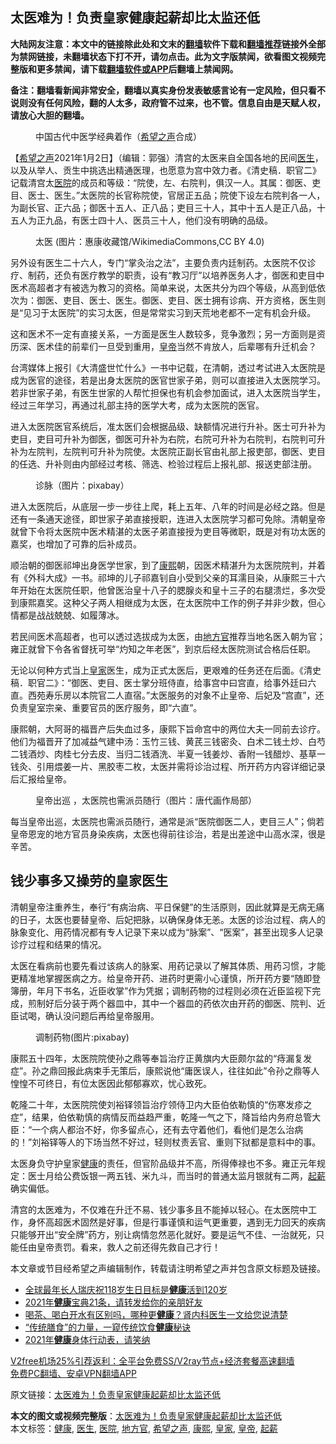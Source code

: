  <h2>太医难为！负责皇家健康起薪却比太监还低</h2> <p class="notice"><b>大陆网友注意：本文中的链接除此处和文末的<a href="https://github.com/bannedbook/fanqiang" >翻墙</a>软件下载和<a href="https://github.com/killgcd/justmysocks/blob/master/README.md">翻墙推荐</a>链接外全部为禁网链接，未翻墙状态下打不开，请勿点击。此为文字版禁闻，欲看图文视频完整版和更多禁闻，请下载<a href="https://github.com/bannedbook/fanqiang">翻墙软件或APP</a>后翻墙上禁闻网。</p><p>备注：翻墙看新闻非常安全，翻墙以真实身份发表敏感言论有一定风险，但只看不说则没有任何风险，翻的人太多，政府管不过来，也不管。信息自由是天赋人权，请放心大胆的翻墙。</b></p>  <div class="entry"> <figure> <p><figcaption>中国古代中医学经典着作（<a href="https://www.bannedbook.org/bnews/tag/%e5%b8%8c%e6%9c%9b%e4%b9%8b%e5%a3%b0/" class="st_tag internal_tag" rel="tag" title="标签 希望之声 下的日志">希望之声</a>合成）</figcaption></figure> <p>【<span class='wp_keywordlink_affiliate'><a href="https://www.soundofhope.org" title="希望之声" target="_blank">希望之声</a></span>2021年1月2日】（编辑：郭强）清宫的太医来自全国各地的民间<a href="https://www.bannedbook.org/bnews/tag/%e5%8c%bb%e7%94%9f/" class="st_tag internal_tag" rel="tag" title="标签 医生 下的日志">医生</a>，以及从举人、贡生中挑选出精通医理，也愿意为宫中效力者。《清史稿．职官二》记载清宫太<a href="https://www.bannedbook.org/bnews/tag/%E5%8C%BB%E9%99%A2/" class="st_tag internal_tag" rel="tag" title="标签 医院 下的日志">医院</a>的成员和等级：“院使，左、右院判，俱汉一人。其属：御医、吏目、医士、医生。”太医院的长官称院使，官居正五品；院使下设左右院判各一人，为副长官、正六品；御医十五人、正八品；吏目三十人，其中十五人是正八品，十五人为正九品，有医士四十人、医员三十人，他们没有明确的品级。</p> <figure><figcaption>太医 (图片：惠康收藏馆/WikimediaCommons,CC BY 4.0)</figcaption></figure> <p>另外设有医生二十六人，专门“掌灸治之法”，主要负责内廷制药。太医院不仅诊疗、制药，还负有医疗教学的职责，设有“教习厅”以培养医务人才，御医和吏目中医术高超者才有被选为教习的资格。简单来说，太医共分为四个等级，从高到低依次为：御医、吏目、医士、医生。御医、吏目、医士拥有诊病、开方资格，医生则是“见习于太医院”的实习太医，但是常常实习到天荒地老都不一定有机会升级。</p> <p>这和医术不一定有直接关系，一方面是医生人数较多，竞争激烈；另一方面则是资历深、医术佳的前辈们一旦受到重用，<a href="https://www.bannedbook.org/bnews/tag/%e7%9a%87%e5%b8%9d/" class="st_tag internal_tag" rel="tag" title="标签 皇帝 下的日志">皇帝</a>当然不肯放人，后辈哪有升迁机会？</p> <p>台湾媒体上报引《大清盛世忙什么》一书中记载，在清朝，透过考试进入太医院是成为医官的途径，若是出身太医院的医官世家子弟，则可以直接进入太医院学习。若非世家子弟，有医生世家的人帮忙担保也有机会参加面试，进入太医院当学生，经过三年学习，再通过礼部主持的医学大考，成为太医院的医官。</p>  <p>进入太医院医官系统后，准太医们会根据品级、缺额情况进行升补。医士可升补为吏目，吏目可升补为御医，御医可升补为右院，右院可升补为右院判，右院判可升补为左院判，左院判可升补为院使。太医院正副长官由礼部上报吏部，御医、吏目的任选、升补则由内部经过考核、筛选、检验过程后上报礼部、报送吏部注册。</p> <figure><figcaption>诊脉（图片：pixabay）</figcaption></figure> <p>进入太医院后，从底层一步一步往上爬，耗上五年、八年的时间是必经之路。但是还有一条通天途径，即世家子弟直接授职，连进入太医院学习都可免除。清朝皇帝就曾下令将太医院中医术精湛的太医子弟直接授为吏目等微职，既是对有功太医的嘉奖，也增加了可靠的后补成员。</p> <p>顺治朝的御医祁坤出身医学世家，到了<a href="https://www.bannedbook.org/bnews/tag/%e5%ba%b7%e7%86%99/" class="st_tag internal_tag" rel="tag" title="标签 康熙 下的日志">康熙</a>朝，因医术精湛升为太医院院判，并着有《外科大成》一书。祁坤的儿子祁嘉钊自小受到父亲的耳濡目染，从康熙三十六年开始在太医院任职，他曾医治皇十八子的腮腺炎和皇十三子的右腿溃烂，多次受到康熙嘉奖。这种父子两人相继成为太医，在太医院中工作的例子并非少数，但心情都是战战兢兢、如履薄冰。</p> <p>若民间医术高超者，也可以透过选拔成为太医，由<a href="https://www.bannedbook.org/bnews/tag/%e5%9c%b0%e6%96%b9%e5%ae%98/" class="st_tag internal_tag" rel="tag" title="标签 地方官 下的日志">地方官</a>推荐当地名医入朝为官；雍正就曾下令各省督抚可举“灼知之年老医”，到京后经太医院测试合格后任职。</p>  <p>无论以何种方式当上<a href="https://www.bannedbook.org/bnews/tag/%E7%9A%87%E5%AE%B6/" class="st_tag internal_tag" rel="tag" title="标签 皇家 下的日志">皇家</a>医生，成为正式太医后，更艰难的任务还在后面。《清史稿．职官二》：“御医、吏目、医士掌分班侍直，给事宫中曰宫直，给事外廷曰六直。西苑寿乐房以本院官二人直宿。”太医服务的对象不止皇帝、后妃及“宫直”，还负责皇室宗亲、重要官员的医疗服务，即“六直”。</p> <p>康熙朝，大阿哥的福晋产后失血过多，康熙下旨命宫中的两位大夫一同前去诊疗。他们为福晋开了加减益气建中汤：玉竹三钱、黄芪三钱密灸、白术二钱土炒、白芍二钱酒炒、肉桂七分去皮、当归二钱酒洗、半夏一钱姜炒、香附一钱醋炒、基草一钱灸、引用煨姜一片、黑胶枣二枚，太医并需将诊治过程、所开药方内容详细记录后汇报给皇帝。</p> <figure><figcaption>皇帝出巡&nbsp;，太医院也需派员随行（图片：唐代画作局部）</figcaption></figure> <p>每当皇帝出巡，太医院也需派员随行，通常是派“医院御医二人，吏目三人”；倘若皇帝恩宠的地方官员身染疾病，太医也得前往诊治，若是出差途中山高水深，很是辛苦。</p> <h2>钱少事多又操劳的皇家医生</h2> <p>清朝皇帝注重养生，奉行“有病治病、平日保健”的生活原则，因此就算是无病无痛的日子，太医也要替皇帝、后妃把脉，以确保身体无恙。太医的诊治过程、病人的脉象变化、用药情况都有专人记录下来以成为“脉案”、“医案”，甚至出现多人记录诊疗过程和结果的情况。</p>  <p>太医在看病前也要先看过该病人的脉案、用药记录以了解其体质、用药习惯，才能更精准地掌握医病之方。给皇帝开药、进药时更需小心谨慎，所开药方要“随即登簿册，年月下书名，近臣收掌”作为凭据；调制药物的过程则必须在近臣监视下完成，煎制好后分装于两个器皿中，其中一个器皿的药依次由开药的御医、院判、近臣试喝，确认没问题后再给皇帝服用。</p> <figure><figcaption>调制药物(图片:pixabay)</figcaption></figure> <p>康熙五十四年，太医院院使孙之鼎等奉旨治疗正黄旗内大臣颇尔盆的“痔漏复发症”。孙之鼎回报此病束手无策后，康熙说他“庸医误人，往往如此”令孙之鼎等人惶惶不可终日，有位太医因此郁郁寡欢，忧心致死。</p> <p>乾隆二十年，太医院院使刘裕铎领旨治疗领侍卫内大臣伯依勒慎的“伤寒发疹之症”，结果，伯依勒慎的病情反而益趋严重，乾隆一气之下，降旨给内务府总管大臣：“一个病人都治不好，你多留点心，还有去守着他们，看他们是怎么治病的！”刘裕铎等人的下场当然不好过，轻则杖责丢官、重则下狱都是意料中的事。</p> <p>太医身负守护皇家<a href="https://www.bannedbook.org/bnews/tag/%e5%81%a5%e5%ba%b7/" class="st_tag internal_tag" rel="tag" title="标签 健康 下的日志">健康</a>的责任，但官阶品级并不高，所得俸禄也不多。雍正元年规定：医士月给公费饭银一两五钱、米九斗，而当时的普通太监月银就有二两，<a href="https://www.bannedbook.org/bnews/tag/%E8%B5%B7%E8%96%AA/" class="st_tag internal_tag" rel="tag" title="标签 起薪 下的日志">起薪</a>确实偏低。</p>  <p>清宫的太医难为，不仅难在升迁不易、钱少事多且不能掉以轻心。在太医院中工作，身怀高超医术固然是好事，但是行事谨慎和运气更重要，遇到无力回天的疾病只能够开出“安全牌”药方，别让病情忽然恶化就好。要是运气不佳、一治就死，只能任由皇帝责罚。看来，救人之前还得先救自己才行！</p> <p>本文章或节目经希望之声编辑制作，转载请注明希望之声并包含原文标题及链接。</p> <ul class='op-related-articles' title='相关阅读'> <li><a href='https://www.bannedbook.org/bnews/baitai/20210102/1459795.html' target='_blank'>全球最年长人瑞庆祝118岁生日目标是<b>健康</b>活到120岁</a></li> <li><a href='https://www.bannedbook.org/bnews/comments/20210102/1459769.html' target='_blank'>2021年<b>健康</b>宝典21条，请转发给你的亲朋好友</a></li> <li><a href='https://www.bannedbook.org/bnews/health/20210102/1459452.html' target='_blank'>喝茶、喝白开水有区别吗，哪种更<b>健康</b>？肾内科医生一文给您说清楚</a></li> <li><a href='https://www.bannedbook.org/bnews/health/20210102/1459451.html' target='_blank'>“传统膳食”的力量，一窥传统饮食<b>健康</b>秘诀</a></li> <li><a href='https://www.bannedbook.org/bnews/comments/20210102/1459389.html' target='_blank'>2021年<b>健康</b>身体行动表，请笑纳</a></li> </ul> <p class="texttj"> <a href="https://github.com/bannedbook/fanqiang/wiki/V2ray%E6%9C%BA%E5%9C%BA" target="_blank">V2free机场25%引荐返利：全平台免费SS/V2ray节点+经济套餐高速翻墙</a><br/> <a href="https://github.com/bannedbook/fanqiang/wiki/%E7%A6%81%E9%97%BB%E7%BD%91%E5%AE%89%E5%8D%93%E7%BF%BB%E5%A2%99%E6%96%B0%E9%97%BBAPP" target="_blank">免费PC翻墙、安卓VPN翻墙APP</a></p><p>原文链接：<a class="src_link"  href="https://www.soundofhope.org/post/459395" target="_blank">太医难为！负责皇家健康起薪却比太监还低</a></p><a name='sharetosocial'></a>       <div><b>本文的图文或视频完整版</b>：<a href='https://www.bannedbook.org/bnews/comments/20210103/1459939.html'>太医难为！负责皇家健康起薪却比太监还低</a></div>  </div><!--END ENTRY--> <div class="postfooter"> <div>本文标签：<a href="https://www.bannedbook.org/bnews/tag/%e5%81%a5%e5%ba%b7/" rel="tag">健康</a>, <a href="https://www.bannedbook.org/bnews/tag/%e5%8c%bb%e7%94%9f/" rel="tag">医生</a>, <a href="https://www.bannedbook.org/bnews/tag/%E5%8C%BB%E9%99%A2/" rel="tag">医院</a>, <a href="https://www.bannedbook.org/bnews/tag/%e5%9c%b0%e6%96%b9%e5%ae%98/" rel="tag">地方官</a>, <a href="https://www.bannedbook.org/bnews/tag/%e5%b8%8c%e6%9c%9b%e4%b9%8b%e5%a3%b0/" rel="tag">希望之声</a>, <a href="https://www.bannedbook.org/bnews/tag/%e5%ba%b7%e7%86%99/" rel="tag">康熙</a>, <a href="https://www.bannedbook.org/bnews/tag/%E7%9A%87%E5%AE%B6/" rel="tag">皇家</a>, <a href="https://www.bannedbook.org/bnews/tag/%e7%9a%87%e5%b8%9d/" rel="tag">皇帝</a>, <a href="https://www.bannedbook.org/bnews/tag/%E8%B5%B7%E8%96%AA/" rel="tag">起薪</a></div>  </div><!--END POSTFOOTER--> 